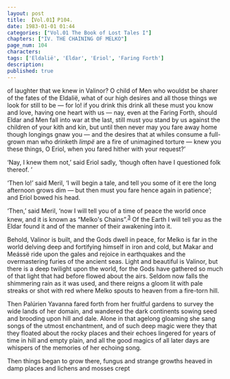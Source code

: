 ```yaml
---
layout: post
title: 【Vol.01】P104.
date: 1983-01-01 01:44
categories: ["Vol.01 The Book of Lost Tales I"]
chapters: ["IV. THE CHAINING OF MELKO"]
page_num: 104
characters: 
tags: ['Eldalië', 'Eldar', 'Eriol', 'Faring Forth']
description: 
published: true
---
```


<p style="text-indent: 0;">
of laughter that we knew in Valinor? O child of Men who wouldst be sharer of the fates of the Eldalië, what of our high desires and all those things we look for still to be — for lo! if you drink this drink all these must you know and love, having one heart with us — nay, even at the Faring Forth, should Eldar and Men fall into war at the last, still must you stand by us against the children of your kith and kin, but until then never may you fare away home though longings gnaw you — and the desires that at whiles consume a full-grown man who drinketh <I>limpë</I> are a fire of unimagined torture — knew you these things, O Eriol, when you fared hither with your request?’
</p>

‘Nay, I knew them not,’ said Eriol sadly, ‘though often have I questioned folk thereof. ’

‘Then lo!’ said Meril, ‘I will begin a tale, and tell you some of it ere the long afternoon grows dim — but then must you fare hence again in patience’; and Eriol bowed his head.

‘Then,’ said Meril, ‘now I will tell you of a time of peace the world once knew, and it is known as “Melko's Chains”.<SUP>[3]({{site.baseurl}}/vol01-p114)</SUP> Of the Earth I will tell you as the Eldar found it and of the manner of their awakening into it.

Behold, Valinor is built, and the Gods dwell in peace, for Melko is far in the world delving deep and fortifying himself in iron and cold, but Makar and Meássë ride upon the gales and rejoice in earthquakes and the overmastering furies of the ancient seas. Light and beautiful is Valinor, but there is a deep twilight upon the world, for the Gods have gathered so much of that light that had before flowed about the airs. Seldom now falls the shimmering rain as it was used, and there reigns a gloom lit with pale streaks or shot with red where Melko spouts to heaven from a fire-torn hill.

Then Palúrien Yavanna fared forth from her fruitful gardens to survey the wide lands of her domain, and wandered the dark continents sowing seed and brooding upon hill and dale. Alone in that agelong gloaming she sang songs of the utmost enchantment, and of such deep magic were they that they floated about the rocky places and their echoes lingered for years of time in hill and empty plain, and all the good magics of all later days are whispers of the memories of her echoing song.

Then things began to grow there, fungus and strange growths heaved in damp places and lichens and mosses crept

